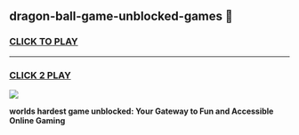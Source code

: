 
## dragon-ball-game-unblocked-games 👋
<h3>
<a href="https://premium.freeplayer.one?title=dragon-ball-game-unblocked-games&ref=14F">CLICK TO PLAY</a></h3>
<hr>

<h3>
<a href="https://premium.freeplayer.one?title=dragon-ball-game-unblocked-games&ref=14F">CLICK 2 PLAY</a>
  
</h3>

<a href="https://premium.freeplayer.one?title=dragon-ball-game-unblocked-games&ref=12F/"><img src="https://clearcache.store/games.png"></a>


**worlds hardest game unblocked: Your Gateway to Fun and Accessible Online Gaming**
